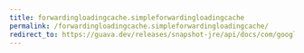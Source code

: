 ```yaml
---
title: forwardingloadingcache.simpleforwardingloadingcache
permalink: /forwardingloadingcache.simpleforwardingloadingcache/
redirect_to: https://guava.dev/releases/snapshot-jre/api/docs/com/google/common/cache/ForwardingLoadingCache.SimpleForwardingLoadingCache.html
---
```

